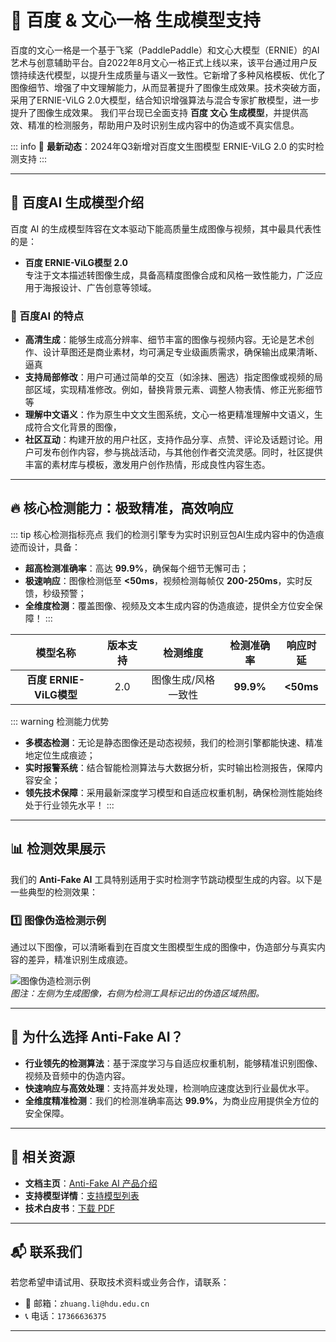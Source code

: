 # 🚀 百度 & 文心一格 生成模型支持

百度的文心一格是一个基于飞桨（PaddlePaddle）和文心大模型（ERNIE）的AI艺术与创意辅助平台。自2022年8月文心一格正式上线以来，该平台通过用户反馈持续迭代模型，以提升生成质量与语义一致性。它新增了多种风格模板、优化了图像细节、增强了中文理解能力，从而显著提升了图像生成效果。技术突破方面，采用了ERNIE-ViLG 2.0大模型，结合知识增强算法与混合专家扩散模型，进一步提升了图像生成效果。
我们平台现已全面支持 **百度 文心 生成模型**，并提供高效、精准的检测服务，帮助用户及时识别生成内容中的伪造或不真实信息。

::: info
📢 **最新动态**：2024年Q3新增对百度文生图模型 ERNIE-ViLG 2.0 的实时检测支持
:::

---
## 🌟 百度AI 生成模型介绍

百度 AI 的生成模型阵容在文本驱动下能高质量生成图像与视频，其中最具代表性的是：

- **百度 ERNIE-ViLG模型 2.0**  
  专注于文本描述转图像生成，具备高精度图像合成和风格一致性能力，广泛应用于海报设计、广告创意等领域。


### 🎨 百度AI 的特点

- **高清生成**：能够生成高分辨率、细节丰富的图像与视频内容。无论是艺术创作、设计草图还是商业素材，均可满足专业级画质需求，确保输出成果清晰、逼真
- **支持局部修改**：用户可通过简单的交互（如涂抹、圈选）指定图像或视频的局部区域，实现精准修改。例如，替换背景元素、调整人物表情、修正光影细节等
- **理解中文语义**：作为原生中文文生图系统，文心一格更精准理解中文语义，生成符合文化背景的图像，
- **社区互动**：构建开放的用户社区，支持作品分享、点赞、评论及话题讨论。用户可发布创作内容，参与挑战活动，与其他创作者交流灵感。同时，社区提供丰富的素材库与模板，激发用户创作热情，形成良性内容生态。

---


## 🔥 核心检测能力：极致精准，高效响应

::: tip 核心检测指标亮点
我们的检测引擎专为实时识别豆包AI生成内容中的伪造痕迹而设计，具备：

- **超高检测准确率**：高达 **99.9%**，确保每个细节无懈可击；
- **极速响应**：图像检测低至 **<50ms**，视频检测每帧仅 **200-250ms**，实时反馈，秒级预警；
- **全维度检测**：覆盖图像、视频及文本生成内容的伪造痕迹，提供全方位安全保障！
:::

|        模型名称         | 版本支持 |      检测维度       | 检测准确率 | 响应时延  |
| :---------------------: | :------: | :-----------------: | :--------: | :-------: |
| **百度 ERNIE-ViLG模型** |   2.0    | 图像生成/风格一致性 | **99.9%**  | **<50ms** |

::: warning 检测能力优势
- **多模态检测**：无论是静态图像还是动态视频，我们的检测引擎都能快速、精准地定位生成痕迹；
- **实时报警系统**：结合智能检测算法与大数据分析，实时输出检测报告，保障内容安全；
- **领先技术保障**：采用最新深度学习模型和自适应权重机制，确保检测性能始终处于行业领先水平！
:::

---

## 📊 检测效果展示

我们的 **Anti-Fake AI** 工具特别适用于实时检测字节跳动模型生成的内容。以下是一些典型的检测效果：

### 1️⃣ **图像伪造检测示例**

通过以下图像，可以清晰看到在百度文生图模型生成的图像中，伪造部分与真实内容的差异，精准识别生成痕迹。

![图像伪造检测示例](https://yourdomain.com/path/to/image-example.jpg)  
*图注：左侧为生成图像，右侧为检测工具标记出的伪造区域热图。*

---

## 💼 为什么选择 Anti-Fake AI？

- **行业领先的检测算法**：基于深度学习与自适应权重机制，能够精准识别图像、视频及音频中的伪造内容。  
- **快速响应与高效处理**：支持高并发处理，检测响应速度达到行业最优水平。  
- **全维度精准检测**：我们的检测准确率高达 **99.9%**，为商业应用提供全方位的安全保障。

---

## 🔗 相关资源

- **文档主页**：[Anti-Fake AI 产品介绍](../quick_start/brief.md)
- **支持模型详情**：[支持模型列表](./overview.md)
- **技术白皮书**：[下载 PDF](https://yourdomain.com/whitepaper.pdf)

---

## 📬 联系我们

若您希望申请试用、获取技术资料或业务合作，请联系：

- 📧 邮箱：`zhuang.li@hdu.edu.cn`   
- 📞 电话：`17366636375`

---

